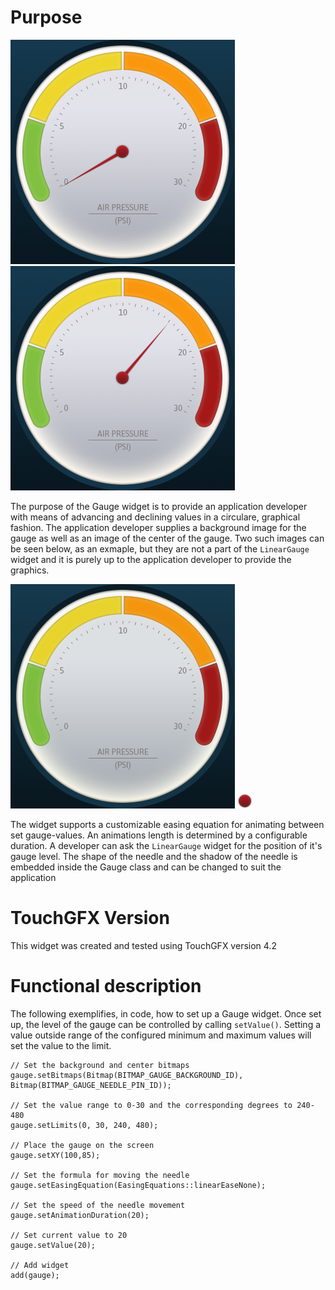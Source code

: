 Purpose
========

![No pressure](GaugeEmpty.png "No pressure!") ![Some pressure!](GaugePressure.png "Some pressure!")

The purpose of the Gauge widget is to provide an application developer with means of advancing and declining values in a circulare, graphical fashion. The application developer supplies a background image for the gauge as well as an image of the center of the gauge. Two such images can be seen below, as an exmaple, but they are not a part of the `LinearGauge` widget and it is purely up to the application developer to provide the graphics.

![Gauge background!](gauge_background.png "Gauge background!") ![Gauge center](gauge_needle_pin.png "Gauge center!")

The widget supports a customizable easing equation for animating between set gauge-values. An animations length is determined by a configurable duration. A developer can ask the `LinearGauge` widget for the position of it's gauge level. The shape of the needle and the shadow of the needle is embedded inside the Gauge class and can be changed to suit the application

TouchGFX Version
=================

This widget was created and tested using TouchGFX version 4.2

Functional description
======================

The following exemplifies, in code, how to set up a Gauge widget. Once set up, the level of the gauge can be controlled by calling `setValue()`. Setting a value outside range of the configured minimum and maximum values will set the value to the limit.

    // Set the background and center bitmaps
    gauge.setBitmaps(Bitmap(BITMAP_GAUGE_BACKGROUND_ID), Bitmap(BITMAP_GAUGE_NEEDLE_PIN_ID));

    // Set the value range to 0-30 and the corresponding degrees to 240-480
    gauge.setLimits(0, 30, 240, 480);

    // Place the gauge on the screen
    gauge.setXY(100,85);

    // Set the formula for moving the needle
    gauge.setEasingEquation(EasingEquations::linearEaseNone);

    // Set the speed of the needle movement
    gauge.setAnimationDuration(20);

    // Set current value to 20
    gauge.setValue(20);

    // Add widget
    add(gauge);




